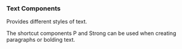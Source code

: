 ### Text Components

Provides different styles of text.

The shortcut components P and Strong can be used when creating paragraphs or bolding text.
